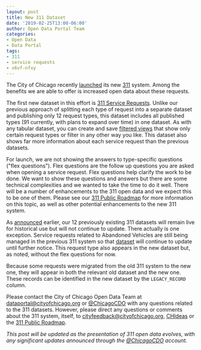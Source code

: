 ```yaml
---
layout: post
title: New 311 Dataset
date: '2019-02-25T13:00-06:00'
author: Open Data Portal Team
categories:
- Open Data
- Data Portal
tags:
- 311
- service requests
- v6vf-nfxy
---
```

The City of Chicago recently [launched](https://www.cityofchicago.org/city/en/sites/311ProjectInformation/home.html) its new [311](https://311.chicago.gov) system. Among the benefits we are able to offer is increased open data about these requests.

The first new dataset in this effort is [311 Service Requests](https://data.cityofchicago.org/d/v6vf-nfxy). Unlike our previous approach of splitting each type of request into a separate dataset and publishing only 12 request types, this dataset includes all published types (91 currently, with plans to expand over time) in one dataset. As with any tabular dataset, you can create and save [filtered views](https://support.socrata.com/hc/en-us/articles/202950808-Creating-a-Filtered-View) that show only certain request types or filter in any other way you like. This dataset also shows far more information about each service request than the previous datasets.

For launch, we are not showing the answers to type-specific questions ("flex questions"). Flex questions are the follow up questions you are asked when opening a service request. Flex questions help clarify the work to be done. We want to show these questions and answers but there are some technical complexities and we wanted to take the time to do it well. There will be a number of enhancements to the 311 open data and we expect this to be one of them. Please see our [311 Public Roadmap](https://trello.com/b/AODvHk2V/311-public-roadmap) for more information on this topic, as well as other potential enhancements to the new 311 system.

As [announced](http://dev.cityofchicago.org/open%20data/data%20portal/2018/12/11/legacy-sr-datasets-announcement.html) earlier, our 12 previously existing 311 datasets will remain live for historical use but will not continue to update. There actually is one exception. Service requests related to Abandoned Vehicles are still being managed in the previous 311 system so that [dataset](https://data.cityofchicago.org/d/3c9v-pnva) will continue to update until further notice. This request type also appears in the new dataset but, as noted, without the flex questions for now.

Because some requests were migrated from the old 311 system to the new one, they will appear in both the relevant old dataset and the new one. These records can be identified in the new dataset by the `LEGACY_RECORD` column.

Please contact the City of Chicago Open Data Team at [dataportal@cityofchicago.org](mailto:dataportal@cityofchicago.org) or [@ChicagoCDO](https://twitter.com/ChicagoCDO) with any questions related to the 311 datasets. However, please direct any questions or comments about the 311 system, itself, to [cityfeedback@cityofchicago.org](mailto:cityfeedback@cityofchicago.org), [CHIdeas](https://www.chideas.org) or the [311 Public Roadmap](https://trello.com/b/AODvHk2V/311-public-roadmap).

*This post will be updated as the presentation of 311 open data evolves, with any significant updates announced through the [@ChicagoCDO](https://twitter.com/ChicagoCDO) account.*
